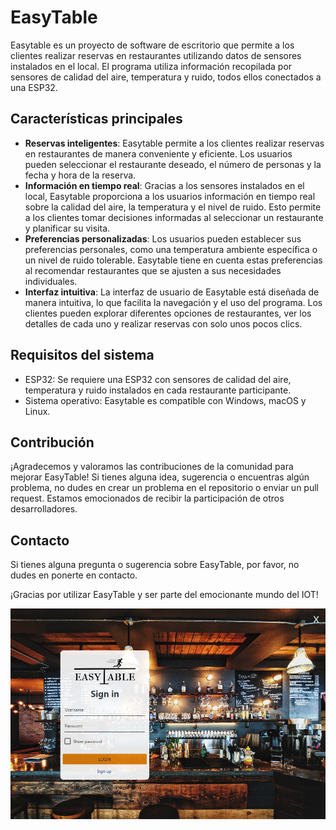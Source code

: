 # EasyTable
Easytable es un proyecto de software de escritorio que permite a los clientes realizar reservas en restaurantes utilizando datos de sensores instalados en el local. El programa utiliza información recopilada por sensores de calidad del aire, temperatura y ruido, todos ellos conectados a una ESP32.

## Características principales
* **Reservas inteligentes**: Easytable permite a los clientes realizar reservas en restaurantes de manera conveniente y eficiente. Los usuarios pueden seleccionar el restaurante deseado, el número de personas y la fecha y hora de la reserva.
* **Información en tiempo real**: Gracias a los sensores instalados en el local, Easytable proporciona a los usuarios información en tiempo real sobre la calidad del aire, la temperatura y el nivel de ruido. Esto permite a los clientes tomar decisiones informadas al seleccionar un restaurante y planificar su visita.
* **Preferencias personalizadas**: Los usuarios pueden establecer sus preferencias personales, como una temperatura ambiente específica o un nivel de ruido tolerable. Easytable tiene en cuenta estas preferencias al recomendar restaurantes que se ajusten a sus necesidades individuales.
* **Interfaz intuitiva**: La interfaz de usuario de Easytable está diseñada de manera intuitiva, lo que facilita la navegación y el uso del programa. Los clientes pueden explorar diferentes opciones de restaurantes, ver los detalles de cada uno y realizar reservas con solo unos pocos clics.

## Requisitos del sistema
* ESP32: Se requiere una ESP32 con sensores de calidad del aire, temperatura y ruido instalados en cada restaurante participante.
* Sistema operativo: Easytable es compatible con Windows, macOS y Linux.

## Contribución
¡Agradecemos y valoramos las contribuciones de la comunidad para mejorar EasyTable! Si tienes alguna idea, sugerencia o encuentras algún problema, no dudes en crear un problema en el repositorio o enviar un pull request. Estamos emocionados de recibir la participación de otros desarrolladores.

## Contacto
Si tienes alguna pregunta o sugerencia sobre EasyTable, por favor, no dudes en ponerte en contacto.

¡Gracias por utilizar EasyTable y ser parte del emocionante mundo del IOT!

![Página principal de EasuTable](EasyTable/src/img/easytable.PNG)
